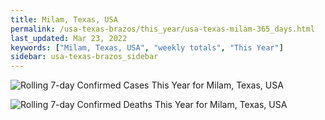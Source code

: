 ```yaml
---
title: Milam, Texas, USA
permalink: /usa-texas-brazos/this_year/usa-texas-milam-365_days.html
last_updated: Mar 23, 2022
keywords: ["Milam, Texas, USA", "weekly totals", "This Year"]
sidebar: usa-texas-brazos_sidebar
---
```


![Rolling 7-day Confirmed Cases This Year for Milam, Texas, USA](/covid_tracker/images/graphs/usa-texas-milam-rolling_7_days_confirmed-365_days_graph.png)

![Rolling 7-day Confirmed Deaths This Year for Milam, Texas, USA](/covid_tracker/images/graphs/usa-texas-milam-rolling_7_days_deaths-365_days_graph.png)
